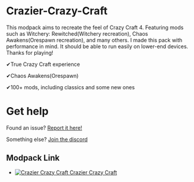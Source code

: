 # Crazier-Crazy-Craft
This modpack aims to recreate the feel of Crazy Craft 4. Featuring mods such as Witchery: Rewitched(Witchery recreation), Chaos Awakens(Orespawn recreation), and many others. I made this pack with performance in mind. It should be able to run easily on lower-end devices. Thanks for playing! 

✔True Crazy Craft experience

✔Chaos Awakens(Orespawn)

✔100+ mods, including classics and some new ones

# Get help
Found an issue? [Report it here!](https://github.com/Gragle443193/Crazier-Crazy-Craft/issues)

Something else? [Join the discord](https://discord.gg/wXJDCqHUgv)

## Modpack Link
* [![Crazier Crazy Craft](http://cf.way2muchnoise.eu/542787.svg) Crazier Crazy Craft](https://www.curseforge.com/minecraft/modpacks/crazier-crazy-craft)
